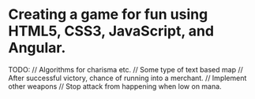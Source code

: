 # Creating a game for fun using HTML5, CSS3, JavaScript, and Angular.

TODO:
  // Algorithms for charisma etc.
  // Some type of text based map
  // After successful victory, chance of running into a merchant.
  // Implement other weapons
  // Stop attack from happening when low on mana.
